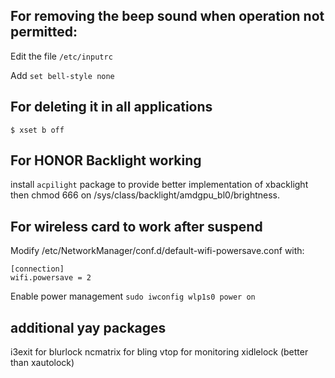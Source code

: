 ## For removing the beep sound when operation not permitted:

Edit the file `/etc/inputrc`

Add `set bell-style none`

## For deleting it in all applications

`$ xset b off`


## For HONOR Backlight working

install `acpilight` package to provide better implementation of xbacklight
then chmod 666 on /sys/class/backlight/amdgpu_bl0/brightness.

## For wireless card to work after suspend

Modify /etc/NetworkManager/conf.d/default-wifi-powersave.conf with:
```text
[connection]
wifi.powersave = 2
```

Enable power management
`sudo iwconfig wlp1s0 power on`

## additional yay packages

i3exit for blurlock
ncmatrix for bling
vtop for monitoring
xidlelock (better than xautolock)
